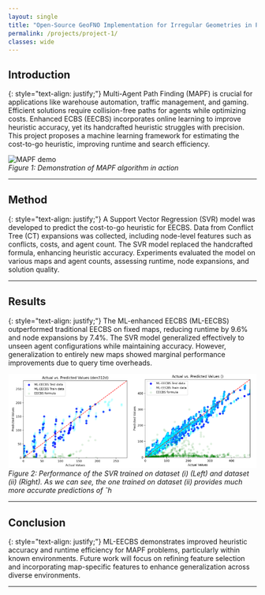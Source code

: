 ```yaml
---
layout: single
title: "Open-Source GeoFNO Implementation for Irregular Geometries in PDE Solvers"
permalink: /projects/project-1/
classes: wide
---
```


## Introduction

{: style="text-align: justify;"}
Multi-Agent Path Finding (MAPF) is crucial for applications like warehouse automation, traffic management, and gaming. Efficient solutions require collision-free paths for agents while optimizing costs. Enhanced ECBS (EECBS) incorporates online learning to improve heuristic accuracy, yet its handcrafted heuristic struggles with precision. This project proposes a machine learning framework for estimating the cost-to-go heuristic, improving runtime and search efficiency.

![MAPF demo](/images/mapf-gif-final.gif)  
*Figure 1: Demonstration of MAPF algorithm in action*

---

## Method

{: style="text-align: justify;"}
A Support Vector Regression (SVR) model was developed to predict the cost-to-go heuristic for EECBS. Data from Conflict Tree (CT) expansions was collected, including node-level features such as conflicts, costs, and agent count. The SVR model replaced the handcrafted formula, enhancing heuristic accuracy. Experiments evaluated the model on various maps and agent counts, assessing runtime, node expansions, and solution quality.

---

## Results

{: style="text-align: justify;"}
The ML-enhanced EECBS (ML-EECBS) outperformed traditional EECBS on fixed maps, reducing runtime by 9.6% and node expansions by 7.4%. The SVR model generalized effectively to unseen agent configurations while maintaining accuracy. However, generalization to entirely new maps showed marginal performance improvements due to query time overheads.

![Results](/images/ml-eecbs-merged.png)  
*Figure 2: Performance of the SVR trained on dataset (i) (Left) and dataset (ii) (Right). As we can see, the one trained on dataset (ii) provides much more accurate predictions of ˆh*

---

## Conclusion

{: style="text-align: justify;"}
ML-EECBS demonstrates improved heuristic accuracy and runtime efficiency for MAPF problems, particularly within known environments. Future work will focus on refining feature selection and incorporating map-specific features to enhance generalization across diverse environments.

---
